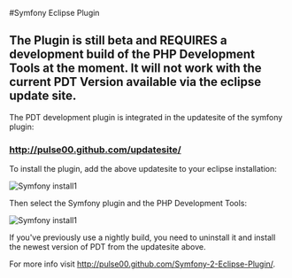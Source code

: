 #Symfony Eclipse Plugin

## The Plugin is still beta and REQUIRES a development build of the PHP Development Tools at the moment. It will not work with the current PDT Version available via the eclipse update site.

The PDT development plugin is integrated in the updatesite of the symfony plugin:

### http://pulse00.github.com/updatesite/

To install the plugin, add the above updatesite to your eclipse installation:

![Symfony install1](http://pulse00.github.com/Symfony-2-Eclipse-Plugin/images/install_1.png)

Then select the Symfony plugin and the PHP Development Tools:

![Symfony install1](http://pulse00.github.com/Symfony-2-Eclipse-Plugin/images/install_2.png)


If you've previously use a nightly build, you need to uninstall it and install the newest version of PDT from the updatesite above.


For more info visit http://pulse00.github.com/Symfony-2-Eclipse-Plugin/.